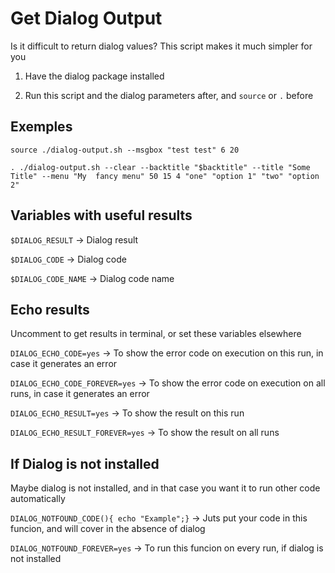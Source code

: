 # Get Dialog Output

Is it difficult to return dialog values? This script makes it much simpler for you

1. Have the dialog package installed

2. Run this script and the dialog parameters after, and `source` or `.` before

## Exemples

`source ./dialog-output.sh --msgbox "test test" 6 20`

`. ./dialog-output.sh --clear --backtitle "$backtitle" --title "Some Title" --menu "My  fancy menu" 50 15 4 "one" "option 1" "two" "option 2"`

## Variables with useful results
`$DIALOG_RESULT` -> Dialog result 

`$DIALOG_CODE` -> Dialog code 

`$DIALOG_CODE_NAME` -> Dialog code name

## Echo results
Uncomment to get results in terminal, or set these variables elsewhere

`DIALOG_ECHO_CODE=yes` -> To show the error code on execution on this run, in case it generates an error

`DIALOG_ECHO_CODE_FOREVER=yes` -> To show the error code on execution on all runs, in case it generates an error

`DIALOG_ECHO_RESULT=yes` -> To show the result on this run

`DIALOG_ECHO_RESULT_FOREVER=yes` -> To show the result on all runs

## If Dialog is not installed
Maybe dialog is not installed, and in that case you want it to run other code automatically

`DIALOG_NOTFOUND_CODE(){ echo "Example";}` -> Juts put your code in this funcion, and will cover in the absence of dialog

`DIALOG_NOTFOUND_FOREVER=yes` -> To run this funcion on every run, if dialog is not installed 